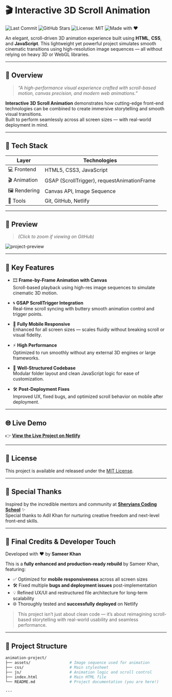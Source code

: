 # 🎬 Interactive 3D Scroll Animation
![Last Commit](https://img.shields.io/github/last-commit/hey-itz-sameerkhan/animation-project)
![GitHub Stars](https://img.shields.io/github/stars/hey-itz-sameerkhan/animation-project?style=social)
![License: MIT](https://img.shields.io/badge/License-MIT-yellow.svg)
![Made with ❤️](https://img.shields.io/badge/Made%20with-%E2%9D%A4-red)

An elegant, scroll-driven 3D animation experience built using **HTML**, **CSS**, and **JavaScript**. This lightweight yet powerful project simulates smooth cinematic transitions using high-resolution image sequences — all without relying on heavy 3D or WebGL libraries.

---

## 🌟 Overview

> *“A high-performance visual experience crafted with scroll-based motion, canvas precision, and modern web animations.”*

**Interactive 3D Scroll Animation** demonstrates how cutting-edge front-end technologies can be combined to create immersive storytelling and smooth visual transitions.  
Built to perform seamlessly across all screen sizes — with real-world deployment in mind.

---

## 🚀 Tech Stack

| Layer        | Technologies                             |
|--------------|------------------------------------------|
| 💻 Frontend   | HTML5, CSS3, JavaScript                  |
| 🎬 Animation  | GSAP (ScrollTrigger), requestAnimationFrame |
| 🖼️ Rendering  | Canvas API, Image Sequence               |
| 🧰 Tools      | Git, GitHub, Netlify              |

---



## 📸 Preview

> *(Click to zoom if viewing on GitHub)*

![project-preview](https://github.com/user-attachments/assets/f5baaa9c-0a92-42a7-8713-4fd6ac3c8935)

---

## 🎯 Key Features

- 🎞️ **Frame-by-Frame Animation with Canvas**  
  Scroll-based playback using high-res image sequences to simulate cinematic 3D motion.

- 🌀 **GSAP ScrollTrigger Integration**  
  Real-time scroll syncing with buttery smooth animation control and trigger points.

- 📱 **Fully Mobile Responsive**  
  Enhanced for all screen sizes — scales fluidly without breaking scroll or visual fidelity.

- ⚡ **High Performance**  
  Optimized to run smoothly without any external 3D engines or large frameworks.

- 🧩 **Well-Structured Codebase**  
  Modular folder layout and clean JavaScript logic for ease of customization.

- 🛠️ **Post-Deployment Fixes**  
  Improved UX, fixed bugs, and optimized scroll behavior on mobile after deployment.

---


## 🌐 Live Demo

👉 **[View the Live Project on Netlify](https://interactive-3d-scroll-animation.netlify.app/)**

---



## 📝 License

This project is available and released under the [MIT License](LICENSE).  

---


## 🙏 Special Thanks
  
Inspired by the incredible mentors and community at **[Sheryians Coding School](https://www.sheryians.com/)** ✨  
Special thanks to  Adil Khan for nurturing creative freedom and next-level front-end skills.


---
## 🏁 Final Credits & Developer Touch

Developed with ❤️ by **Sameer Khan**

This is a **fully enhanced and production-ready rebuild** by Sameer Khan, featuring:

- ✅ Optimized for **mobile responsiveness** across all screen sizes  
- 🛠️ Fixed multiple **bugs and deployment issues** post-implementation  
- 💡 Refined UX/UI and restructured file architecture for long-term scalability  
- 🌐 Thoroughly tested and **successfully deployed** on Netlify  

> This project isn’t just about clean code — it’s about reimagining scroll-based storytelling with real-world usability and seamless performance.


---
## 📂 Project Structure

```bash
animation-project/
├── assets/                 # Image sequence used for animation
├── css/                    # Main stylesheet
├── js/                     # Animation logic and scroll control
├── index.html              # Main HTML file
└── README.md               # Project documentation (you are here!)

---


